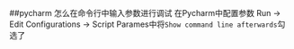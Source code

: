 ##pycharm 怎么在命令行中输入参数进行调试
在Pycharm中配置参数 Run -> Edit Configurations -> Script Parames中将`Show command line afterwards`勾选了